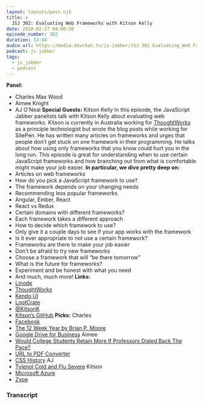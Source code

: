 ```yaml
---
layout: layouts/post.njk
title: >
  JSJ 302: Evaluating Web Frameworks with Kitson Kelly
date: 2018-02-27 04:00:58
episode_number: 302
duration: 53:44
audio_url: https://media.devchat.tv/js-jabber/JSJ_302_Evaluating_Web_Frameworks_with_Kitson_Kelly.mp3
podcast: js-jabber
tags:
  - js_jabber
  - podcast
---
```


**Panel:&nbsp;**

- Charles Max Wood
- Aimee Knight
- AJ O'Neal
  **Special Guests:** Kitson Kelly In this episode, the JavaScript Jabber panelists talk with Kitson Kelly about evaluating web frameworks. Kitson is currently in Australia working for [ThoughtWorks](https://www.thoughtworks.com/) as a principle technologist but wrote the blog posts while working for SitePen. He has written many articles on frameworks and urges that people don’t get stuck on one framework in their programming. He talks about how using only frameworks that you know could hurt you in the long run. This episode is great for understanding when to use certain JavaScript frameworks and how branching out from what is comfortable might make your job easier. **In particular, we dive pretty deep on:**
- Articles on web frameworks
- How do you pick a JavaScript framework to use?
- The framework depends on your changing needs
- Recommending less popular frameworks
- Angular, Ember, React
- React vs Redux
- Certain domains with different frameworks?
- Each framework takes a different approach
- How to decide which framework to use?
- Only give it a couple days to see if your app works with the framework
- Is it ever appropriate to not use a certain framework?
- Frameworks are there to make your job easier
- Don’t be afraid to try new frameworks
- Choose a framework that will “be there tomorrow”
- What is the future for frameworks?
- Experiment and be honest with what you need
- And much, much more!
  **Links:**
- [Linode](https://promo.linode.com/javascriptjabber/)
- [ThoughtWorks](https://www.thoughtworks.com/)
- [Kendo UI](https://www.telerik.com/kendo-ui)
- [LootCrate](https://www.lootcrate.com/)
- [@KitsonK](https://twitter.com/kitsonk?lang=en)
- [Kitson’s GitHub](https://github.com/kitsonk)
  **Picks:** Charles
- [Facebook](https://www.facebook.com/)
- [The 12 Week Year by Brian P. Moore](https://www.amazon.com/12-Week-Year-Others-Months/dp/1118509234)
- [Google Drive for Business](https://gsuite.google.com/products/drive/)
  Aimee
- [Would College Students Retain More If Professors Dialed Back The Pace?](https://www.npr.org/sections/13.7/2018/02/01/581864513/would-college-students-retain-more-if-professors-dialed-back-the-pace)
- [URL to PDF Converter](https://www.web2pdfconvert.com/)
- [CSS History](https://css-tricks.com/look-back-history-css/)
  AJ
- [Tylenol Cold and Flu Severe](https://www.tylenol.com/products/tylenol-cold-flu-severe-warming-honey-lemon-liquid)
  Kitson
- [Microsoft Azure](https://azure.microsoft.com/en-us/?v=18.07a)
- [Zype](https://www.zype.com/)

### Transcript
